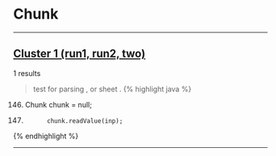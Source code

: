 # Chunk

***

## [Cluster 1 (run1, run2, two)](./1)
1 results
> test for parsing , or sheet . 
{% highlight java %}
146. Chunk chunk = null;
175.           chunk.readValue(inp);
{% endhighlight %}

***

